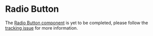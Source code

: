 # Radio Button

The [Radio Button component](https://material.io/go/design-radio-buttons) is yet
to be completed, please follow the [tracking
issue](https://github.com/material-components/material-components-android/issues/87)
for more information.
